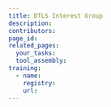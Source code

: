 ```yaml
---
title: DTLS Interest Group
description: 
contributors: 
page_id: 
related_pages: 
  your_tasks: 
  tool_assembly: 
training:
  - name: 
    registry: 
    url: 
---
```

